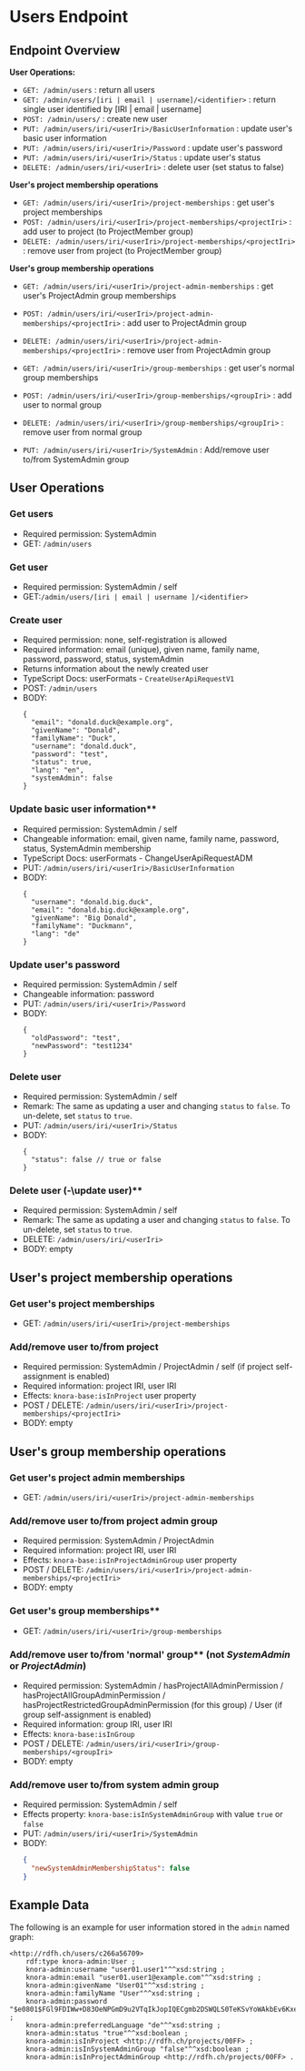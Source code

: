 <!---
Copyright © 2015-2019 the contributors (see Contributors.md).

This file is part of Knora.

Knora is free software: you can redistribute it and/or modify
it under the terms of the GNU Affero General Public License as published
by the Free Software Foundation, either version 3 of the License, or
(at your option) any later version.

Knora is distributed in the hope that it will be useful,
but WITHOUT ANY WARRANTY; without even the implied warranty of
MERCHANTABILITY or FITNESS FOR A PARTICULAR PURPOSE.  See the
GNU Affero General Public License for more details.

You should have received a copy of the GNU Affero General Public
License along with Knora.  If not, see <http://www.gnu.org/licenses/>.
-->

# Users Endpoint

## Endpoint Overview

**User Operations:**

- `GET: /admin/users` : return all users
- `GET: /admin/users/[iri | email | username]/<identifier>` : return single user identified by [IRI | email | username]
- `POST: /admin/users/` : create new user
- `PUT: /admin/users/iri/<userIri>/BasicUserInformation` : update user's basic user information
- `PUT: /admin/users/iri/<userIri>/Password` : update user's password
- `PUT: /admin/users/iri/<userIri>/Status` : update user's status
- `DELETE: /admin/users/iri/<userIri>` : delete user (set status to false)

**User's project membership operations**

- `GET: /admin/users/iri/<userIri>/project-memberships` : get user's project memberships
- `POST: /admin/users/iri/<userIri>/project-memberships/<projectIri>` : add user to project (to ProjectMember group)
- `DELETE: /admin/users/iri/<userIri>/project-memberships/<projectIri>` : remove user from project (to ProjectMember group)

**User's group membership operations**

- `GET: /admin/users/iri/<userIri>/project-admin-memberships` : get user's ProjectAdmin group memberships
- `POST: /admin/users/iri/<userIri>/project-admin-memberships/<projectIri>` : add user to ProjectAdmin group
- `DELETE: /admin/users/iri/<userIri>/project-admin-memberships/<projectIri>` : remove user from ProjectAdmin group

- `GET: /admin/users/iri/<userIri>/group-memberships` : get user's normal group memberships
- `POST: /admin/users/iri/<userIri>/group-memberships/<groupIri>` : add user to normal group
- `DELETE: /admin/users/iri/<userIri>/group-memberships/<groupIri>` : remove user from normal group

- `PUT: /admin/users/iri/<userIri>/SystemAdmin` : Add/remove user to/from SystemAdmin group

## User Operations

### Get users

  - Required permission: SystemAdmin
  - GET: `/admin/users`

### Get user

  - Required permission: SystemAdmin / self
  - GET:`/admin/users/[iri | email | username ]/<identifier>`

### Create user

  - Required permission: none, self-registration is allowed
  - Required information: email (unique), given name, family name,
    password, password, status, systemAdmin
  - Returns information about the newly created user
  - TypeScript Docs: userFormats - `CreateUserApiRequestV1`
  - POST: `/admin/users`
  - BODY:
    ```
    {
      "email": "donald.duck@example.org",
      "givenName": "Donald",
      "familyName": "Duck",
      "username": "donald.duck",
      "password": "test",
      "status": true,
      "lang": "en",
      "systemAdmin": false
    }
    ```

### Update basic user information**

  - Required permission: SystemAdmin / self
  - Changeable information: email, given name, family name,
    password, status, SystemAdmin membership 
  - TypeScript Docs: userFormats - ChangeUserApiRequestADM
  - PUT: `/admin/users/iri/<userIri>/BasicUserInformation`
  - BODY:
    ```
    {
      "username": "donald.big.duck",
      "email": "donald.big.duck@example.org",
      "givenName": "Big Donald",
      "familyName": "Duckmann",
      "lang": "de"
    }
    ```

### Update user's password

  - Required permission: SystemAdmin / self
  - Changeable information: password
  - PUT: `/admin/users/iri/<userIri>/Password`
  - BODY:
    ```
    {
      "oldPassword": "test",
      "newPassword": "test1234"
    }
    ```

### Delete user

  - Required permission: SystemAdmin / self
  - Remark: The same as updating a user and changing `status` to
    `false`. To un-delete, set `status` to `true`.
  - PUT: `/admin/users/iri/<userIri>/Status`
  - BODY:
    ```
    {
      "status": false // true or false
    }
    ```

### Delete user (-\update user)**

  - Required permission: SystemAdmin / self
  - Remark: The same as updating a user and changing `status` to
    `false`. To un-delete, set `status` to `true`.
  - DELETE: `/admin/users/iri/<userIri>`
  - BODY: empty


## User's project membership operations

### Get user's project memberships

  - GET: `/admin/users/iri/<userIri>/project-memberships`

### Add/remove user to/from project

  - Required permission: SystemAdmin / ProjectAdmin / self (if
    project self-assignment is enabled)
  - Required information: project IRI, user IRI
  - Effects: `knora-base:isInProject` user property
  - POST / DELETE: `/admin/users/iri/<userIri>/project-memberships/<projectIri>`
  - BODY: empty

## User's group membership operations

### Get user's project admin memberships

  - GET: `/admin/users/iri/<userIri>/project-admin-memberships`

### Add/remove user to/from project admin group

  - Required permission: SystemAdmin / ProjectAdmin
  - Required information: project IRI, user IRI
  - Effects: `knora-base:isInProjectAdminGroup` user property
  - POST / DELETE: `/admin/users/iri/<userIri>/project-admin-memberships/<projectIri>`
  - BODY: empty

### Get user's group memberships**

  - GET: `/admin/users/iri/<userIri>/group-memberships`

### Add/remove user to/from 'normal' group** (not *SystemAdmin* or *ProjectAdmin*)

  - Required permission: SystemAdmin / hasProjectAllAdminPermission
    / hasProjectAllGroupAdminPermission /
    hasProjectRestrictedGroupAdminPermission (for this group) / User
    (if group self-assignment is enabled)
  - Required information: group IRI, user IRI
  - Effects: `knora-base:isInGroup`
  - POST / DELETE: `/admin/users/iri/<userIri>/group-memberships/<groupIri>`
  - BODY: empty

### Add/remove user to/from system admin group

  - Required permission: SystemAdmin / self
  - Effects property: `knora-base:isInSystemAdminGroup` with value
    `true` or `false`
  - PUT: `/admin/users/iri/<userIri>/SystemAdmin`
  - BODY:
    ```JSON
    {
      "newSystemAdminMembershipStatus": false
    }
    ```

## Example Data

The following is an example for user information stored in the `admin` named graph:

```
<http://rdfh.ch/users/c266a56709>
    rdf:type knora-admin:User ;
    knora-admin:username "user01.user1"^^xsd:string ;
    knora-admin:email "user01.user1@example.com"^^xsd:string ;
    knora-admin:givenName "User01"^^xsd:string ;
    knora-admin:familyName "User"^^xsd:string ;
    knora-admin:password "$e0801$FGl9FDIWw+D83OeNPGmD9u2VTqIkJopIQECgmb2DSWQLS0TeKSvYoWAkbEv6KxePPlCI3CP9MmVHuvnWv8/kag==$mlegCYdGXt+ghuo8i0rLjgOiNnGDW604Q5g/v7zwBPU="^^xsd:string ;
    knora-admin:preferredLanguage "de"^^xsd:string ;
    knora-admin:status "true"^^xsd:boolean ;
    knora-admin:isInProject <http://rdfh.ch/projects/00FF> ;
    knora-admin:isInSystemAdminGroup "false"^^xsd:boolean ;
    knora-admin:isInProjectAdminGroup <http://rdfh.ch/projects/00FF> .
```
